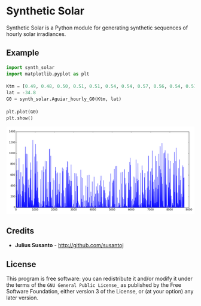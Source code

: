Synthetic Solar
===============

Synthetic Solar is a Python module for generating synthetic sequences of hourly
solar irradiances.

Example
-------

```python 
import synth_solar
import matplotlib.pyplot as plt

Ktm = [0.49, 0.48, 0.50, 0.51, 0.51, 0.54, 0.54, 0.57, 0.56, 0.54, 0.51, 0.51]
lat = -34.8
G0 = synth_solar.Aguiar_hourly_G0(Ktm, lat)

plt.plot(G0)
plt.show()
```

![screenshot of sample output](/example.png?raw=true)

Credits
-------

+ **Julius Susanto** - http://github.com/susantoj

License
-------

This program is free software: you can redistribute it and/or modify
it under the terms of the `GNU General Public License`_ as published
by the Free Software Foundation, either version 3 of the License,
or (at your option) any later version.
